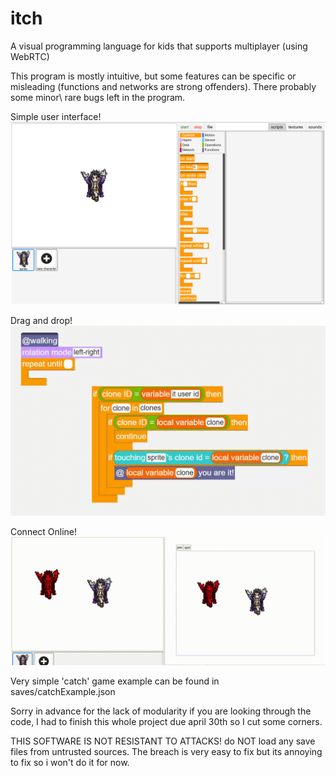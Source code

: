# itch
A visual programming language for kids that supports multiplayer (using WebRTC)

This program is mostly intuitive, but some features can be specific or misleading (functions and networks are strong offenders).
There probably some minor\ rare bugs left in the program.


Simple user interface!
![interface screenshot](readme/ss1.png?raw=true)


Drag and drop!
![interface screenshot](readme/v2.gif?raw=true)


Connect Online!
![interface screenshot](readme/v1.gif?raw=true)



Very simple 'catch' game example can be found in saves/catchExample.json


Sorry in advance for the lack of modularity if you are looking through the code, I had to finish this whole project due april 30th so I cut some corners.

THIS SOFTWARE IS NOT RESISTANT TO ATTACKS! do NOT load any save files from untrusted sources. The breach is very easy to fix but its annoying to fix so i won't do it for now.




